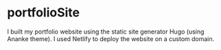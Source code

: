 # portfolioSite


 I built my portfolio website using the static site generator Hugo (using Ananke theme). I used Netlify to deploy the website on a custom domain. 
 
 
